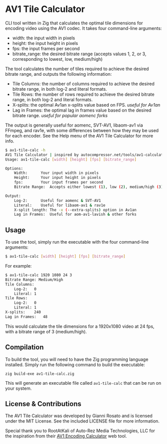 # AV1 Tile Calculator

CLI tool written in Zig that calculates the optimal tile dimensions for encoding video using the AV1 codec. It takes four command-line arguments:

* width: the input width in pixels
* height: the input height in pixels
* fps: the input frames per second
* bitrate_range: the desired bitrate range (accepts values 1, 2, or 3, corresponding to lowest, low, medium/high)

The tool calculates the number of tiles required to achieve the desired bitrate range, and outputs the following information:

* Tile Columns: the number of columns required to achieve the desired bitrate range, in both log-2 and literal formats.
* Tile Rows: the number of rows required to achieve the desired bitrate range, in both log-2 and literal formats.
* X-splits: the optimal Av1an x-splits value based on FPS. *useful for Av1an*
* Lag in Frames: the optimal lag in frames value based on the desired bitrate range. *useful for popular aomenc forks*

The output is generally useful for aomenc, SVT-AV1, libaom-av1 via FFmpeg, and rav1e, with some differences between how they may be used for each encoder. See the Help menu of the AV1 Tile Calculator for more info.

```bash
$ av1-tile-calc -h
AV1 Tile Calculator | inspired by autocompressor.net/tools/av1-calculator
Usage: av1-tile-calc [width] [height] [fps] [bitrate_range]

Options:
	Width:		Your input width in pixels
	Height:		Your input height in pixels
	fps:		Your input frames per second
	Bitrate Range:	Accepts either lowest (1), low (2), medium/high (3)

Output:
	Log-2:		Useful for aomenc & SVT-AV1
	Literal:	Useful for libaom-av1 & rav1e
	X-split length:	The -x (--extra-splits) option in Av1an
	Lag in Frames:	Useful for aom-av1-lavish & other forks
```

## Usage

To use the tool, simply run the executable with the four command-line arguments:
```bash
$ av1-tile-calc [width] [height] [fps] [bitrate_range]
```
For example:
```bash
$ av1-tile-calc 1920 1080 24 3
Bitrate Range: Medium/High
Tile Columns:
	Log-2:   0
	Literal: 1
Tile Rows:
	Log-2:   0
	Literal: 1
X-splits:	 240
Lag in Frames:	 48
```
This would calculate the tile dimensions for a 1920x1080 video at 24 fps, with a bitrate range of 3 (medium/high).

## Compilation

To build the tool, you will need to have the Zig programming language installed. Simply run the following command to build the executable:
```
zig build-exe av1-tile-calc.zig
```
This will generate an executable file called `av1-tile-calc` that can be run on your system.

## License & Contributions

The AV1 Tile Calculator was developed by Gianni Rosato and is licensed under the MIT License. See the included LICENSE file for more information.

Special thank you to RootAtKali of Auto-Rez Media Technologies, LLC for the inspiration from their [AV1 Encoding Calculator](https://autocompressor.net/tools/av1-calculator) web tool.
